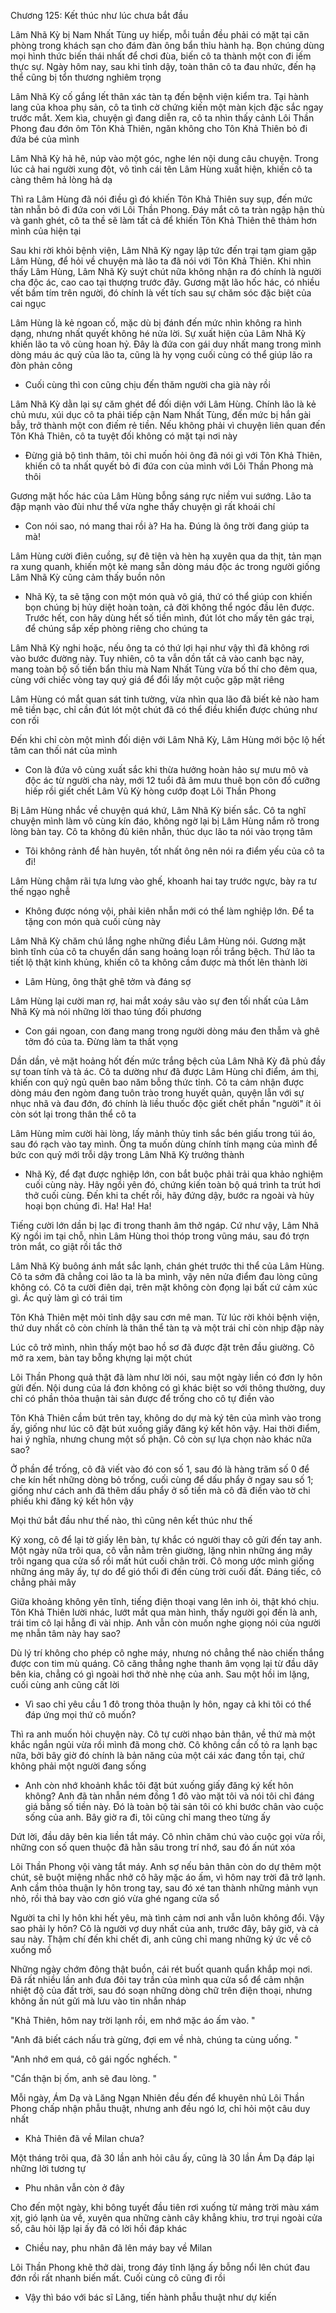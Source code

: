 




Chương 125: Kết thúc như lúc chưa bắt đầu

Lâm Nhã Kỳ bị Nam Nhất Tùng uy hiếp, mỗi tuần đều phải có mặt tại căn phòng trong khách sạn cho đám đàn ông bẩn thỉu hành hạ. Bọn chúng dùng mọi hình thức biến thái nhất để chơi đùa, biến cô ta thành một con đi iếm thực sự. Ngày hôm nay, sau khi tỉnh dậy, toàn thân cô ta đau nhức, đến hạ thể cũng bị tổn thương nghiêm trọng

Lâm Nhã Kỳ cố gắng lết thân xác tàn tạ đến bệnh viện kiểm tra. Tại hành lang của khoa phụ sản, cô ta tình cờ chứng kiến một màn kịch đặc sắc ngay trước mắt. Xem kìa, chuyện gì đang diễn ra, cô ta nhìn thấy cảnh Lôi Thần Phong đau đớn ôm Tôn Khả Thiên, ngăn không cho Tôn Khả Thiên bỏ đi đứa bé của mình

Lâm Nhã Kỳ hả hê, núp vào một góc, nghe lén nội dung câu chuyện. Trong lúc cả hai người xung đột, vô tình cái tên Lâm Hùng xuất hiện, khiến cô ta càng thêm hả lòng hả dạ

Thì ra Lâm Hùng đã nói điều gì đó khiến Tôn Khả Thiên suy sụp, đến mức tàn nhẫn bỏ đi đứa con với Lôi Thần Phong. Đáy mắt cô ta tràn ngập hận thù và ganh ghét, cô ta thề sẽ làm tất cả để khiến Tôn Khả Thiên thê thảm hơn mình của hiện tại

Sau khi rời khỏi bệnh viện, Lâm Nhã Kỳ ngay lập tức đến trại tạm giam gặp Lâm Hùng, để hỏi về chuyện mà lão ta đã nói với Tôn Khả Thiên. Khi nhìn thấy Lâm Hùng, Lâm Nhã Kỳ suýt chút nữa không nhận ra đó chính là người cha độc ác, cao cao tại thượng trước đây. Gương mặt lão hốc hác, có nhiều vết bầm tím trên người, đó chính là vết tích sau sự chăm sóc đặc biệt của cai ngục

Lâm Hùng là kẻ ngoan cố, mặc dù bị đánh đến mức nhìn không ra hình dạng, nhưng nhất quyết không hé nửa lời. Sự xuất hiện của Lâm Nhã Kỳ khiến lão ta vô cùng hoan hỷ. Đây là đứa con gái duy nhất mang trong mình dòng máu ác quỷ của lão ta, cũng là hy vọng cuối cùng có thể giúp lão ra đòn phản công

- Cuối cùng thì con cũng chịu đến thăm người cha già này rồi

Lâm Nhã Kỳ dằn lại sự căm ghét để đối diện với Lâm Hùng. Chính lão là kẻ chủ mưu, xúi dục cô ta phải tiếp cận Nam Nhất Tùng, đến mức bị hắn gài bẫy, trở thành một con điếm rẻ tiền. Nếu không phải vì chuyện liên quan đến Tôn Khả Thiên, cô ta tuyệt đối không có mặt tại nơi này

- Đừng giả bộ tình thâm, tôi chỉ muốn hỏi ông đã nói gì với Tôn Khả Thiên, khiến cô ta nhất quyết bỏ đi đứa con của mình với Lôi Thần Phong mà thôi

Gương mặt hốc hác của Lâm Hùng bỗng sáng rực niềm vui sướng. Lão ta đập mạnh vào đùi như thể vừa nghe thấy chuyện gì rất khoái chí

- Con nói sao, nó mang thai rồi à? Ha ha. Đúng là ông trời đang giúp ta mà!

Lâm Hùng cười điên cuồng, sự đê tiện và hèn hạ xuyên qua da thịt, tản mạn ra xung quanh, khiến một kẻ mang sẵn dòng máu độc ác trong người giống Lâm Nhã Kỳ cũng cảm thấy buồn nôn

- Nhã Kỳ, ta sẽ tặng con một món quà vô giá, thứ có thể giúp con khiến bọn chúng bị hủy diệt hoàn toàn, cả đời không thể ngóc đầu lên được. Trước hết, con hãy dùng hết số tiền mình, đút lót cho mấy tên gác trại, để chúng sắp xếp phòng riêng cho chúng ta

Lâm Nhã Kỳ nghi hoặc, nếu ông ta có thứ lợi hại như vậy thì đã không rơi vào bước đường này. Tuy nhiên, cô ta vẫn dồn tất cả vào canh bạc này, mang toàn bộ số tiền bẩn thỉu mà Nam Nhất Tùng vừa bố thí cho đêm qua, cùng với chiếc vòng tay quý giá để đổi lấy một cuộc gặp mặt riêng

Lâm Hùng có mắt quan sát tinh tường, vừa nhìn qua lão đã biết kẻ nào ham mê tiền bạc, chỉ cần đút lót một chút đã có thể điều khiển được chúng như con rối

Đến khi chỉ còn một mình đối diện với Lâm Nhã Kỳ, Lâm Hùng mới bộc lộ hết tâm can thối nát của mình

- Con là đứa vô cùng xuất sắc khi thừa hưởng hoàn hảo sự mưu mô và độc ác từ người cha này, mới 12 tuổi đã âm mưu thuê bọn côn đồ cưỡng hiếp rồi giết chết Lâm Vũ Kỳ hòng cướp đoạt Lôi Thần Phong

Bị Lâm Hùng nhắc về chuyện quá khứ, Lâm Nhã Kỳ biến sắc. Cô ta nghĩ chuyện mình làm vô cùng kín đáo, không ngờ lại bị Lâm Hùng nắm rõ trong lòng bàn tay. Cô ta không đủ kiên nhẫn, thúc dục lão ta nói vào trọng tâm

- Tôi không rảnh để hàn huyên, tốt nhất ông nên nói ra điểm yếu của cô ta đi!

Lâm Hùng chậm rãi tựa lưng vào ghế, khoanh hai tay trước ngực, bày ra tư thế ngạo nghễ

- Không được nóng vội, phải kiên nhẫn mới có thể làm nghiệp lớn. Để ta tặng con món quà cuối cùng này

Lâm Nhã Kỳ chăm chú lắng nghe những điều Lâm Hùng nói. Gương mặt bình tĩnh của cô ta chuyển dần sang hoảng loạn rồi trắng bệch. Thứ lão ta tiết lộ thật kinh khủng, khiến cô ta không cầm được mà thốt lên thành lời

- Lâm Hùng, ông thật ghê tởm và đáng sợ

Lâm Hùng lại cười man rợ, hai mắt xoáy sâu vào sự đen tối nhất của Lâm Nhã Kỳ mà nói những lời thao túng đối phương

- Con gái ngoan, con đang mang trong người dòng máu đen thẫm và ghê tởm đó của ta. Đừng làm ta thất vọng

Dần dần, vẻ mặt hoảng hốt đến mức trắng bệch của Lâm Nhã Kỳ đã phủ đầy sự toan tính và tà ác. Cô ta dường như đã được Lâm Hùng chỉ điểm, ám thị, khiến con quỷ ngủ quên bao năm bỗng thức tỉnh. Cô ta cảm nhận được dòng máu đen ngòm đang tuôn trào trong huyết quản, quyện lẫn với sự nhục nhã và đau đớn, đó chính là liều thuốc độc giết chết phần "người" ít ỏi còn sót lại trong thân thể cô ta

Lâm Hùng mỉm cười hài lòng, lấy mảnh thủy tinh sắc bén giấu trong túi áo, sau đó rạch vào tay mình. Ông ta muốn dùng chính tính mạng của mình để bức con quỷ mới trỗi dậy trong Lâm Nhã Kỳ trưởng thành

- Nhã Kỳ, để đạt được nghiệp lớn, con bắt buộc phải trải qua khảo nghiệm cuối cùng này. Hãy ngồi yên đó, chứng kiến toàn bộ quá trình ta trút hơi thở cuối cùng. Đến khi ta chết rồi, hãy đứng dậy, bước ra ngoài và hủy hoại bọn chúng đi. Ha! Ha! Ha!

Tiếng cười lớn dần bị lạc đi trong thanh âm thở ngáp. Cứ như vậy, Lâm Nhã Kỳ ngồi im tại chỗ, nhìn Lâm Hùng thoi thóp trong vũng máu, sau đó trợn tròn mắt, co giật rồi tắc thở

Lâm Nhã Kỳ buông ánh mắt sắc lạnh, chán ghét trước thi thể của Lâm Hùng. Cô ta sớm đã chẳng coi lão ta là ba mình, vậy nên nửa điểm đau lòng cũng không có. Cô ta cười điên dại, trên mặt không còn đọng lại bất cứ cảm xúc gì. Ác quỷ làm gì có trái tim

Tôn Khả Thiên mệt mỏi tỉnh dậy sau cơn mê man. Từ lúc rời khỏi bệnh viện, thứ duy nhất cô còn chính là thân thể tàn tạ và một trái chỉ còn nhịp đập này

Lúc cô trở mình, nhìn thấy một bao hồ sơ đã được đặt trên đầu giường. Cô mở ra xem, bàn tay bỗng khựng lại một chút

Lôi Thần Phong quả thật đã làm như lời nói, sau một ngày liền có đơn ly hôn gửi đến. Nội dung của lá đơn không có gì khác biệt so với thông thường, duy chỉ có phần thỏa thuận tài sản được để trống cho cô tự điền vào

Tôn Khả Thiên cầm bút trên tay, không do dự mà ký tên của mình vào trong ấy, giống như lúc cô đặt bút xuống giấy đăng ký kết hôn vậy. Hai thời điểm, hai ý nghĩa, nhưng chung một số phận. Cô còn sự lựa chọn nào khác nữa sao?

Ở phần để trống, cô đã viết vào đó con số 1, sau đó là hàng trăm số 0 để che kín hết những dòng bỏ trống, cuối cùng để dấu phẩy ở ngay sau số 1; giống như cách anh đã thêm dấu phẩy ở số tiền mà cô đã điền vào tờ chi phiếu khi đăng ký kết hôn vậy

Mọi thứ bắt đầu như thế nào, thì cũng nên kết thúc như thế

Ký xong, cô để lại tờ giấy lên bàn, tự khắc có người thay cô gửi đến tay anh. Một ngày nữa trôi qua, cô vẫn nằm trên giường, lặng nhìn những áng mây trôi ngang qua cửa sổ rồi mất hút cuối chân trời. Cô mong ước mình giống những áng mây ấy, tự do để gió thổi đi đến cùng trời cuối đất. Đáng tiếc, cô chẳng phải mây

Giữa khoảng không yên tĩnh, tiếng điện thoại vang lên inh ỏi, thật khó chịu. Tôn Khả Thiên lười nhác, lướt mắt qua màn hình, thấy người gọi đến là anh, trái tim cô lại hẫng đi vài nhịp. Anh vẫn còn muốn nghe giọng nói của người mẹ nhẫn tâm này hay sao?

Dù lý trí không cho phép cô nghe máy, nhưng nó chẳng thể nào chiến thắng được con tim mù quáng. Cô căng thẳng nghe thanh âm vọng lại từ đầu dây bên kia, chẳng có gì ngoài hơi thở nhè nhẹ của anh. Sau một hồi im lặng, cuối cùng anh cũng cất lời

- Vì sao chỉ yêu cầu 1 đô trong thỏa thuận ly hôn, ngay cả khi tôi có thể đáp ứng mọi thứ cô muốn?

Thì ra anh muốn hỏi chuyện này. Cô tự cười nhạo bản thân, về thứ mà một khắc ngắn ngủi vừa rồi mình đã mong chờ. Cô không cần cố tỏ ra lạnh bạc nữa, bởi bây giờ đó chính là bản năng của một cái xác đang tồn tại, chứ không phải một người đang sống

- Anh còn nhớ khoảnh khắc tôi đặt bút xuống giấy đăng ký kết hôn không? Anh đã tàn nhẫn ném đồng 1 đô vào mặt tôi và nói tôi chỉ đáng giá bằng số tiền này. Đó là toàn bộ tài sản tôi có khi bước chân vào cuộc sống của anh. Bây giờ ra đi, tôi cũng chỉ mang theo từng ấy

Dứt lời, đầu dây bên kia liền tắt máy. Cô nhìn chăm chú vào cuộc gọi vừa rồi, những con số quen thuộc đã hằn sâu trong trí nhớ, sau đó ấn nút xóa

Lôi Thần Phong vội vàng tắt máy. Anh sợ nếu bản thân còn do dự thêm một chút, sẽ buột miệng nhắc nhở cô hãy mặc áo ấm, vì hôm nay trời đã trở lạnh. Anh cầm thỏa thuận ly hôn trong tay, sau đó xé tan thành những mảnh vụn nhỏ, rồi thả bay vào cơn gió vừa ghé ngang cửa sổ

Người ta chỉ ly hôn khi hết yêu, mà tình cảm nơi anh vẫn luôn không đổi. Vậy sao phải ly hôn? Cô là người vợ duy nhất của anh, trước đây, bây giờ, và cả sau này. Thậm chí đến khi chết đi, anh cũng chỉ mang những ký ức về cô xuống mồ

Những ngày chớm đông thật buồn, cái rét buốt quanh quẩn khắp mọi nơi. Đã rất nhiều lần anh đưa đôi tay trần của mình qua cửa sổ để cảm nhận nhiệt độ của đất trời, sau đó soạn những dòng chữ trên điện thoại, nhưng không ấn nút gửi mà lưu vào tin nhắn nháp

"Khả Thiên, hôm nay trời lạnh rồi, em nhớ mặc áo ấm vào. "

"Anh đã biết cách nấu trà gừng, đợi em về nhà, chúng ta cùng uống. "

"Anh nhớ em quá, cô gái ngốc nghếch. "

"Cẩn thận bị ốm, anh sẽ đau lòng. "



Mỗi ngày, Ám Dạ và Lăng Ngạn Nhiên đều đến để khuyên nhủ Lôi Thần Phong chấp nhận phẫu thuật, nhưng anh đều ngó lơ, chỉ hỏi một câu duy nhất

- Khả Thiên đã về Milan chưa?

Một tháng trôi qua, đã 30 lần anh hỏi câu ấy, cũng là 30 lần Ám Dạ đáp lại những lời tương tự

- Phu nhân vẫn còn ở đây

Cho đến một ngày, khi bông tuyết đầu tiên rơi xuống từ mảng trời màu xám xịt, gió lạnh ùa về, xuyên qua những cành cây khẳng khiu, trơ trụi ngoài cửa sổ, câu hỏi lặp lại ấy đã có lời hồi đáp khác

- Chiều nay, phu nhân đã lên máy bay về Milan

Lôi Thần Phong khẽ thở dài, trong đáy tĩnh lặng ấy bỗng nổi lên chút đau đớn rồi rất nhanh biến mất. Cuối cùng cô cũng đi rồi

- Vậy thì báo với bác sĩ Lăng, tiến hành phẫu thuật như dự kiến




